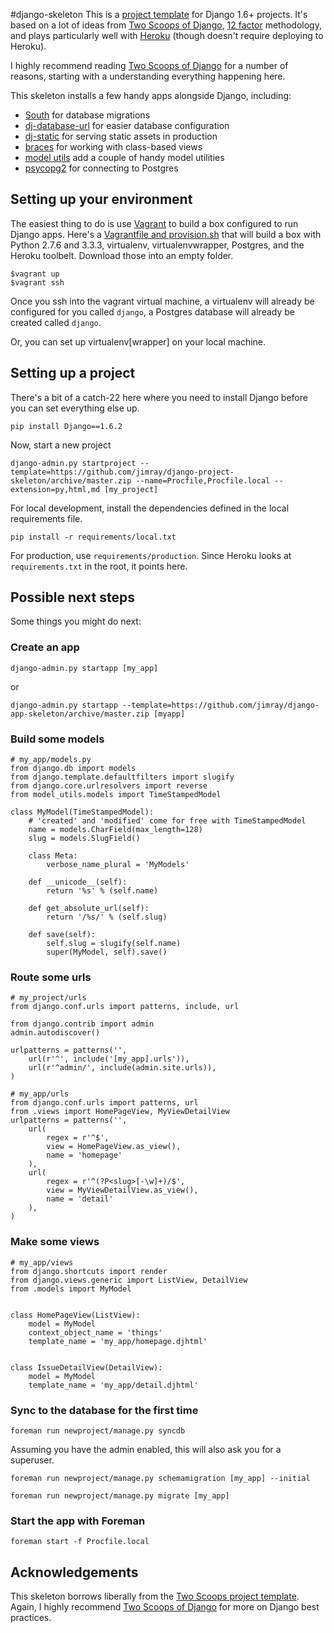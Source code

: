 #django-skeleton
This is a [project template]() for Django 1.6+ projects. It's based on a lot of ideas from [Two Scoops of Django](http://twoscoopspress.com/products/two-scoops-of-django-1-6/), [12 factor](http://12factor.net/) methodology, and plays particularly well with [Heroku](http://heroku.com/) (though doesn't require deploying to Heroku).

I highly recommend reading [Two Scoops of Django](http://twoscoopspress.com/products/two-scoops-of-django-1-6) for a number of reasons, starting with a understanding everything happening here.

This skeleton installs a few handy apps alongside Django, including:

* [South](http://south.aeracode.org) for database migrations
* [dj-database-url](https://github.com/kennethreitz/dj-database-url) for easier database configuration
* [dj-static](https://github.com/kennethreitz/dj-static) for serving static assets in production
* [braces](http://django-braces.readthedocs.org/en/latest/index.html) for working with class-based views
* [model utils](https://django-model-utils.readthedocs.org/en/latest/) add a couple of handy model utilities
* [psycopg2](http://initd.org/psycopg/) for connecting to Postgres

## Setting up your environment
The easiest thing to do is use [Vagrant](http://www.vagrantup.com) to build a box configured to run Django apps. Here's a [Vagrantfile and provision.sh](https://gist.github.com/jimray/8925795) that will build a box with Python 2.7.6 and 3.3.3, virtualenv, virtualenvwrapper, Postgres, and the Heroku toolbelt. Download those into an empty folder.

```
$vagrant up
$vagrant ssh
```

Once you ssh into the vagrant virtual machine, a virtualenv will already be configured for you called `django`, a Postgres database will already be created called `django`.

Or, you can set up virtualenv[wrapper] on your local machine.

## Setting up a project
There's a bit of a catch-22 here where you need to install Django before you can set everything else up.

```
pip install Django==1.6.2
```

Now, start a new project

```
django-admin.py startproject --template=https://github.com/jimray/django-project-skeleton/archive/master.zip --name=Procfile,Procfile.local --extension=py,html,md [my_project]
```

For local development, install the dependencies defined in the local requirements file.

```
pip install -r requirements/local.txt
```

For production, use `requirements/production`. Since Heroku looks at `requirements.txt` in the root, it points here.

## Possible next steps
Some things you might do next:

### Create an app

```
django-admin.py startapp [my_app]
```

or

```
django-admin.py startapp --template=https://github.com/jimray/django-app-skeleton/archive/master.zip [myapp]
```

### Build some models

```
# my_app/models.py
from django.db import models
from django.template.defaultfilters import slugify
from django.core.urlresolvers import reverse
from model_utils.models import TimeStampedModel

class MyModel(TimeStampedModel):
    # 'created' and 'modified' come for free with TimeStampedModel
    name = models.CharField(max_length=128)
    slug = models.SlugField()

    class Meta:
        verbose_name_plural = 'MyModels'

    def __unicode__(self):
        return '%s' % (self.name)

    def get_absolute_url(self):
        return '/%s/' % (self.slug)

    def save(self):
        self.slug = slugify(self.name)
        super(MyModel, self).save()
```

### Route some urls

```
# my_project/urls
from django.conf.urls import patterns, include, url

from django.contrib import admin
admin.autodiscover()

urlpatterns = patterns('',
    url(r'^', include('[my_app].urls')),
    url(r'^admin/', include(admin.site.urls)),
)

# my_app/urls
from django.conf.urls import patterns, url
from .views import HomePageView, MyViewDetailView
urlpatterns = patterns('',
    url(
        regex = r'^$',
        view = HomePageView.as_view(),
        name = 'homepage'
    ),
    url(
        regex = r'^(?P<slug>[-\w]+)/$',
        view = MyViewDetailView.as_view(),
        name = 'detail'
    ),
)
```

### Make some views

```
# my_app/views
from django.shortcuts import render
from django.views.generic import ListView, DetailView
from .models import MyModel


class HomePageView(ListView):
    model = MyModel
    context_object_name = 'things'
    template_name = 'my_app/homepage.djhtml'


class IssueDetailView(DetailView):
    model = MyModel
    template_name = 'my_app/detail.djhtml'
```



### Sync to the database for the first time

```
foreman run newproject/manage.py syncdb
```

Assuming you have the admin enabled, this will also ask you for a superuser.

```
foreman run newproject/manage.py schemamigration [my_app] --initial
```

```
foreman run newproject/manage.py migrate [my_app]
```

### Start the app with Foreman

```
foreman start -f Procfile.local
```


## Acknowledgements
This skeleton borrows liberally from the [Two Scoops project template](https://github.com/twoscoops/django-twoscoops-project). Again, I highly recommend [Two Scoops of Django](http://twoscoopspress.com/products/two-scoops-of-django-1-6) for more on Django best practices.